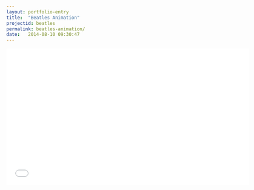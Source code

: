 ```yaml
---
layout: portfolio-entry
title:  "Beatles Animation"
projectid: beatles
permalink: beatles-animation/
date:   2014-08-10 09:30:47
---
```


<div class="videoWrapper">
    <!-- Copy & Pasted from YouTube -->
    <iframe width="640" height="360" src="//www.youtube.com/embed/ROvZvKQ_hJM" frameborder="0" allowfullscreen></iframe>
</div>